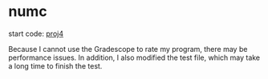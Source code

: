 # numc

start code: [proj4](https://github.com/61c-teach/sp22-proj4-starter)

Because I cannot use the Gradescope to rate my program, there may be performance issues. In addition, I also modified the test file, which may take a long time to finish the test.